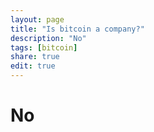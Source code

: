 ```yaml
---
layout: page
title: "Is bitcoin a company?"
description: "No"
tags: [bitcoin]
share: true
edit: true
---
```


# No
